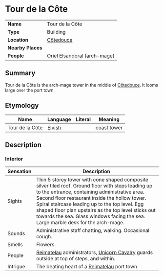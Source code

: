 # Tour de la Côte

|||
| --- | --- |
| **Name** | Tour de la Côte | place.4
| **Type** | Building |
| **Location** | [Côtedouce](../../settlements/towns/cotedouce.md) |
| **Nearby Places** | |
| **People** | [Oriel Elsandoral](../../../characters/oriel-elsandoral.md) (arch-mage) |

## Summary

Tour de la Côte is the arch-mage tower in the middle of [Côtedouce](../../settlements/towns/cotedouce.md). It looms large over the port town.

## Etymology

| Name | Language | Literal | Meaning | 
| --- | --- | --- | --- |
| Tour de la Côte | [Elvish](../../../languages/elvish.md) || coast tower |

## Description

### Interior

| Sensation | Description |
| ---- | --- |
| Sights | Thin 5 storey tower with cone shaped composite silver tiled roof. Ground floor with steps leading up to the entrance, containing administrative area. Second floor restaurant inside the hollow tower. Spiral staircase leading up to the top level. Egg shaped floor plan upstairs as the top level sticks out towards the sea. Glass windows facing the sea. Large marble desk for the arch-mage. |
| Sounds | Administrative staff chatting, walking. Occasional cough. |
| Smells | Flowers. |
| People | [Reimatelau](../../../civilisations/nilsavnic-alliance/states/reimatelau.md) administrators, [Unicorn Cavalry](../../../organisations/guards/unicorn-cavalry.md) guards outside at top of steps, and within. |
| Intrigue | The beating heart of a [Reimatelau](../../../civilisations/nilsavnic-alliance/states/reimatelau.md) port town. |
